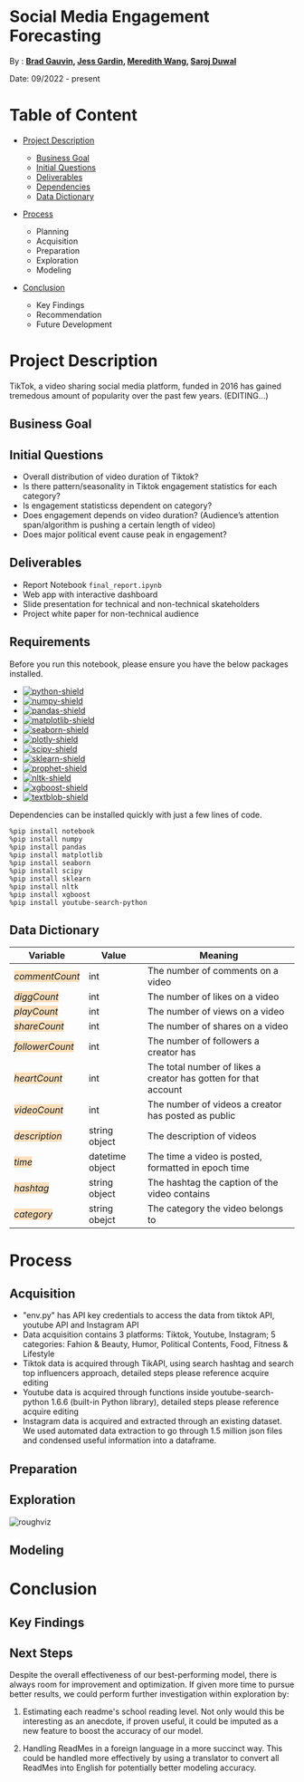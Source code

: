 

# Social  Media Engagement Forecasting
By : **[Brad Gauvin](https://github.com/bradgauvin), [Jess Gardin](https://github.com/Jgardin875), [Meredith Wang](https://github.com/m3redithw),  [Saroj Duwal](https://github.com/Saroj6632)**

Date: 09/2022 - present

# Table of Content
- [Project Description](#project_desc)
    - [Business Goal](#business_goal)
    - [Initial Questions](#questions)
    - [Deliverables](#deliverables)
    - [Dependencies](#dependencies)
    - [Data Dictionary](#data)

- [Process](#data)
    - Planning
    - Acquisition
    - Preparation
    - Exploration
    - Modeling
    
- [Conclusion](#conclusion)
    - Key Findings
    - Recommendation
    - Future Development


# Project Description <a name="project_desc"></a>
TikTok, a video sharing social media platform, funded in 2016 has gained tremedous amount of popularity over the past few years.
(EDITING...)

## Business Goal<a name="business_goal"></a>

## Initial Questions<a name="questions"></a>
- Overall distribution of video duration of Tiktok?
- Is there pattern/seasonality in Tiktok engagement statistics for each category?
- Is engagement statisticss dependent on category?
- Does engagement depends on video duration? (Audience’s attention span/algorithm is pushing a certain length of video)
- Does major political event cause peak in engagement?

## Deliverables <a name="deliverables"></a>

- Report Notebook `final_report.ipynb`
- Web app with interactive dashboard
- Slide presentation for technical and non-technical skateholders
- Project white paper for non-technical audience

## Requirements <a name="requirements"></a>

Before you run this notebook, please ensure you have the below packages installed.

* [![python-shield](https://img.shields.io/badge/Python-3-blue?&logo=python&logoColor=white)
    ](https://www.python.org/)
* [![numpy-shield](https://img.shields.io/badge/Numpy-grey?&logo=numpy)
    ](https://numpy.org/)
* [![pandas-shield](https://img.shields.io/badge/Pandas-grey?&logo=pandas)
    ](https://pandas.pydata.org/)
* [![matplotlib-shield](https://img.shields.io/badge/Matplotlib-grey.svg?)
    ](https://matplotlib.org)
* [![seaborn-shield](https://img.shields.io/badge/Seaborn-grey?&logoColor=white)
    ](https://seaborn.pydata.org/)
* [![plotly-shield](https://img.shields.io/badge/Plotly-grey?&logoColor=white)
    ]([https://seaborn.pydata.org/](https://plotly.com/python/))
* [![scipy-shield](https://img.shields.io/badge/SciPy-grey?&logo=scipy&logoColor=white)
    ](https://scipy.org/)
* [![sklearn-shield](https://img.shields.io/badge/_-grey?logo=scikitlearn&logoColor=white&label=scikit-learn)
    ](https://scikit-learn.org/stable/)
* [![prophet-shield](https://img.shields.io/badge/_-grey?logo=Facebookprophet&logoColor=white&label=prophet)
    ](https://scikit-learn.org/stable/)   
* [![nltk-shield](https://img.shields.io/badge/NLTK-grey?&logo=&logoColor=white)
    ](https://textblob.readthedocs.io/en/dev/)
* [![xgboost-shield](https://img.shields.io/badge/XGBoost-grey?&logo=&logoColor=white)
    ](https://xgboost.readthedocs.io/en/stable/)
* [![textblob-shield](https://img.shields.io/badge/TextBlob-grey?&logo=&logoColor=white)
    ](https://textblob.readthedocs.io/en/dev/)


Dependencies can be installed quickly with just a few lines of code.

```
%pip install notebook
%pip install numpy
%pip install pandas
%pip install matplotlib
%pip install seaborn
%pip install scipy
%pip install sklearn
%pip install nltk
%pip install xgboost
%pip install youtube-search-python
```


## Data Dictionary<a name="data"></a>
**Variable** |    **Value**    | **Meaning**
---|---|---
<span style="background-color: #ffe0bd">*commentCount*</span> | int | The number of comments on a video
<span style="background-color: #ffe0bd">*diggCount*</span> | int | The number of likes on a video
<span style="background-color: #ffe0bd">*playCount*</span> | int | The number of views on a video
<span style="background-color: #ffe0bd">*shareCount*</span> | int | The number of shares on a video
<span style="background-color: #ffe0bd">*followerCount*</span> | int | The number of followers a creator has
<span style="background-color: #ffe0bd">*heartCount*</span> | int | The total number of likes a creator has gotten for that account
<span style="background-color: #ffe0bd">*videoCount*</span> | int | The number of videos a creator has posted as public
<span style="background-color: #ffe0bd">*description*</span>| string object | The description of videos
<span style="background-color: #ffe0bd">*time*</span> | datetime object | The time a video is posted, formatted in epoch time
<span style="background-color: #ffe0bd">*hashtag*</span> | string object | The hashtag the caption of the video contains
<span style="background-color: #ffe0bd">*category*</span> | string obejct | The category the video belongs to







# Process <a name="process"></a>
## Acquisition

- "env.py" has API key credentials to access the data from tiktok API, youtube API and Instagram API
- Data acquisition contains 3 platforms: Tiktok, Youtube, Instagram; 5 categories: Fahion & Beauty, Humor, Political Contents, Food, Fitness & Lifestyle
- Tiktok data is acquired through TikAPI, using search hashtag and search top influencers approach, detailed steps please reference acquire editing
- Youtube data is acquired through functions inside youtube-search-python 1.6.6 (built-in Python library), detailed steps please reference acquire editing
- Instagram data is acquired and extracted through an existing dataset. We used automated data extraction to go through 1.5 million json files and condensed useful information into a dataframe.

## Preparation

## Exploration


![roughviz](https://user-images.githubusercontent.com/105242871/192079926-96185ad2-505d-4181-8556-ab94c867f2b5.gif)



## Modeling


# Conclusion
## Key Findings




## Next Steps

Despite the overall effectiveness of our best-performing model, there is always room for improvement and optimization.
If given more time to pursue better results, we could perform further investigation within exploration by:

1. Estimating each readme's school reading level. Not only would this be interesting as an anecdote, if proven useful, it could be imputed as a new feature to boost the accuracy of our model.

2. Handling ReadMes in a foreign language in a more succinct way. This could be handled more effectively by using a translator to convert all ReadMes into English for potentially better modeling accuracy. 

